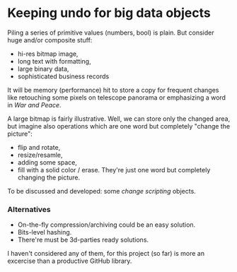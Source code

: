 # Keeping undo for big data objects

Piling a series of primitive values (numbers, bool) is plain. But consider huge and/or composite stuff:
+ hi-res bitmap image,
+ long text with formatting,
+ large binary data,
+ sophisticated business records

It will be memory (performance) hit to store a copy for frequent changes like retouching some pixels on telescope panorama or emphasizing a word in *War and Peace*.

A large bitmap is fairly illustrative. Well, we can store only the changed area, but imagine also operations which are one word but completely "change the picture":
+ flip and rotate,
+ resize/resamle,
+ adding some space, 
+ fill with a solid color / erase.
They're just one word but completely changing the picture. 

To be discussed and developed: some *change scripting* objects.

### Alternatives
+ On-the-fly compression/archiving could be an easy solution.
+ Bits-level hashing.
+ There're must be 3d-parties ready solutions.

I haven't considered any of them, for this project (so far) is more an excercise than a productive GitHub library.
